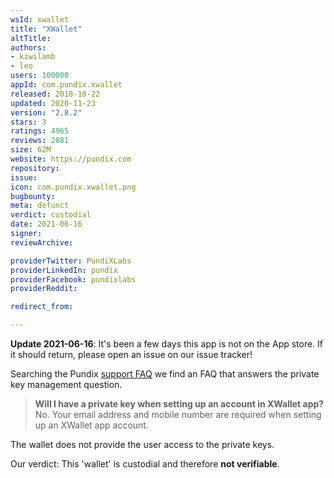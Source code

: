 ```yaml
---
wsId: xwallet
title: "XWallet"
altTitle: 
authors:
- kiwilamb
- leo
users: 100000
appId: com.pundix.xwallet
released: 2018-10-22
updated: 2020-11-23
version: "2.8.2"
stars: 3
ratings: 4965
reviews: 2881
size: 62M
website: https://pundix.com
repository: 
issue: 
icon: com.pundix.xwallet.png
bugbounty: 
meta: defunct
verdict: custodial
date: 2021-06-16
signer: 
reviewArchive:

providerTwitter: PundiXLabs
providerLinkedIn: pundix
providerFacebook: pundixlabs
providerReddit: 

redirect_from:

---
```


**Update 2021-06-16**: It's been a few days this app is not on the App store. If
it should return, please open an issue on our issue tracker!

Searching the Pundix [support FAQ](https://support.pundix.com/) we find an FAQ that answers the private key management question.

> **Will I have a private key when setting up an account in XWallet app?**<br>
  No. Your email address and mobile number are required when setting up an XWallet app account.

The wallet does not provide the user access to the private keys.

Our verdict: This 'wallet' is custodial and therefore **not verifiable**.

